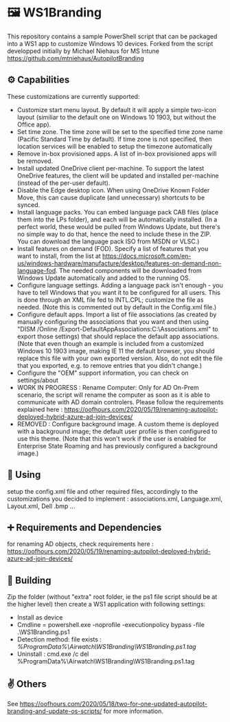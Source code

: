 # 🖼️ WS1Branding
This repository contains a sample PowerShell script that can be packaged into a WS1 app to customize Windows 10 devices.
Forked from the script developped initially by Michael Niehaus for MS Intune https://github.com/mtniehaus/AutopilotBranding

## ⚙️ Capabilities
These customizations are currently supported:

- Customize start menu layout. By default it will apply a simple two-icon layout (similiar to the default one on Windows 10 1903, but without the Office app).
- Set time zone. The time zone will be set to the specified time zone name (Pacific Standard Time by default). If time zone is not specified, then location services will be enabled to setup the timezone automatically
- Remove in-box provisioned apps. A list of in-box provisioned apps will be removed.
- Install updated OneDrive client per-machine. To support the latest OneDrive features, the client will be updated and installed per-machine (instead of the per-user default).
- Disable the Edge desktop icon. When using OneDrive Known Folder Move, this can cause duplicate (and unnecessary) shortcuts to be synced.
- Install language packs. You can embed language pack CAB files (place them into the LPs folder), and each will be automatically installed. (In a perfect world, these would be pulled from Windows Update, but there's no simple way to do that, hence the need to include these in the ZIP. You can download the language pack ISO from MSDN or VLSC.)
- Install features on demand (FOD). Specify a list of features that you want to install, from the list at https://docs.microsoft.com/en-us/windows-hardware/manufacture/desktop/features-on-demand-non-language-fod. The needed components will be downloaded from Windows Update automatically and added to the running OS.
- Configure language settings. Adding a language pack isn't enough - you have to tell Windows that you want it to be configured for all users. This is done through an XML file fed to INTL.CPL; customize the file as needed. (Note this is commented out by default in the Config.xml file.)
- Configure default apps. Import a list of file associations (as created by manually configuring the associations that you want and then using "DISM /Online /Export-DefaultAppAssociations:C:\Associations.xml" to export those settings) that should replace the default app associations. (Note that even though an example is included from a customized Windows 10 1903 image, making IE 11 the default browser, you should replace this file with your own exported version. Also, do not edit the file that you exported, e.g. to remove entries that you didn't change.)
- Configure the "OEM" support information, you can check on settings/about
- WORK IN PROGRESS : Rename Computer: Only for AD On-Prem scenario, the script will rename the computer as soon as it is able to communicate with AD domain controlers. Please follow the requirements explained here : https://oofhours.com/2020/05/19/renaming-autopilot-deployed-hybrid-azure-ad-join-devices/
- REMOVED : Configure background image. A custom theme is deployed with a background image; the default user profile is then configured to use this theme. (Note that this won't work if the user is enabled for Enterprise State Roaming and has previously configured a background image.)

## 📲 Using
setup the config.xml file and other required files, accordingly to the customizations you decided to implement : associations.xml, Language.xml, Layout.xml, Dell .bmp ...  

## ➕ Requirements and Dependencies
for renaming AD objects, check requirements here : https://oofhours.com/2020/05/19/renaming-autopilot-deployed-hybrid-azure-ad-join-devices/

## 💾 Building
Zip the folder (without "extra" root folder, ie the ps1 file script should be at the higher level) then create a WS1 application with following settings:
- Install as device
- Cmdline = powershell.exe -noprofile -executionpolicy bypass -file .\WS1Branding.ps1
- Detection method: file exists : *%ProgramData%\Airwatch\WS1Branding\WS1Branding.ps1.tag*
- Uninstall : cmd.exe /c del %ProgramData%\Airwatch\WS1Branding\WS1Branding.ps1.tag

## ✌ Others 
See https://oofhours.com/2020/05/18/two-for-one-updated-autopilot-branding-and-update-os-scripts/ for more information.
